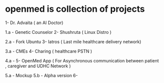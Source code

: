 # openmed is collection of projects 

1- Dr. Advaita ( an AI Doctor)

   1.a - Genetic Counselor
2- Shushruta ( Linux Distro )

   2.a - Fork Ubuntu
3- Iatros ( Last mile healthcare delivery network)

   3.a - CMEs
4- Charing ( healthcare PSTN )

   4.a -
5- OpenMed App ( For Asynchronous communication between patient , caregiver and UDHC Network )

   5.a - Mockup
   5.b - Alpha version
6-
